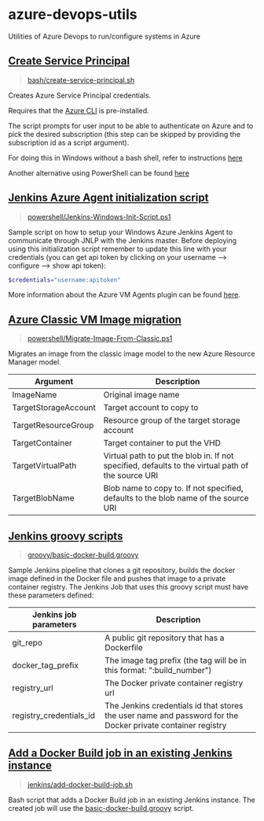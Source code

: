 # azure-devops-utils
Utilities of Azure Devops to run/configure systems in Azure

## [Create Service Principal](bash/create-service-principal.sh)
> [bash/create-service-principal.sh](bash/create-service-principal.sh)

Creates Azure Service Principal credentials.

Requires that the [Azure CLI](https://docs.microsoft.com/en-us/azure/xplat-cli-install) is pre-installed.

The script prompts for user input to be able to authenticate on Azure and to pick the desired subscription (this step can be skipped by providing the subscription id as a script argument).

For doing this in Windows without a bash shell, refer to instructions [here](https://docs.microsoft.com/en-us/azure/azure-resource-manager/resource-group-authenticate-service-principal-cli)

Another alternative using PowerShell can be found [here](https://docs.microsoft.com/en-us/azure/azure-resource-manager/resource-group-authenticate-service-principal)

## [Jenkins Azure Agent initialization script](powershell/Jenkins-Windows-Init-Script.ps1)
> [powershell/Jenkins-Windows-Init-Script.ps1](powershell/Jenkins-Windows-Init-Script.ps1)

Sample script on how to setup your Windows Azure Jenkins Agent to communicate through JNLP with the Jenkins master.
Before deploying using this initialization script remember to update this line with your credentials (you can get api token by clicking on your username --> configure --> show api token):
```powershell
$credentials="username:apitoken"
```
More information about the Azure VM Agents plugin can be found [here](https://wiki.jenkins-ci.org/display/JENKINS/Azure+VM+Agents+Plugin).

## [Azure Classic VM Image migration](powershell/Migrate-Image-From-Classic.ps1)
> [powershell/Migrate-Image-From-Classic.ps1](powershell/Migrate-Image-From-Classic.ps1)

Migrates an image from the classic image model to the new Azure Resource Manager model.

| Argument             | Description                                                                                       |
|----------------------|---------------------------------------------------------------------------------------------------|
| ImageName            | Original image name                                                                               |
| TargetStorageAccount | Target account to copy to                                                                         |
| TargetResourceGroup  | Resource group of the target storage account                                                      |
| TargetContainer      | Target container to put the VHD                                                                   |
| TargetVirtualPath    | Virtual path to put the blob in. If not specified, defaults to the virtual path of the source URI |
| TargetBlobName       | Blob name to copy to.  If not specified, defaults to the blob name of the source URI              |

## [Jenkins groovy scripts](groovy/)
> [groovy/basic-docker-build.groovy](groovy/basic-docker-build.groovy)

Sample Jenkins pipeline that clones a git repository, builds the docker image defined in the Docker file and pushes that image to a private container registry.
The Jenkins Job that uses this groovy script must have these parameters defined:

| Jenkins job parameters  | Description                                                                                                 |
|-------------------------|-------------------------------------------------------------------------------------------------------------|
| git_repo                | A public git repository that has a Dockerfile                                                               |
| docker_tag_prefix       | The image tag prefix (the tag will be in this format: "<prefix>:build_number")                              |
| registry_url            | The Docker private container registry url                                                                   |
| registry_credentials_id | The Jenkins credentials id that stores the user name and password for the Docker private container registry |

## [Add a Docker Build job in an existing Jenkins instance](jenkins/add-docker-build-job.sh)
> [jenkins/add-docker-build-job.sh](jenkins/add-docker-build-job.sh)

Bash script that adds a Docker Build job in an existing Jenkins instance. The created job will use the [basic-docker-build.groovy](groovy/basic-docker-build.groovy) script.

